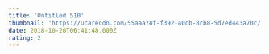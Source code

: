 ```yaml
---
title: 'Untitled 510'
thumbnail: 'https://ucarecdn.com/55aaa78f-f392-40cb-8cb8-5d7ed443a70c/'
date: 2018-10-20T06:41:48.000Z
rating: 2
---
```

